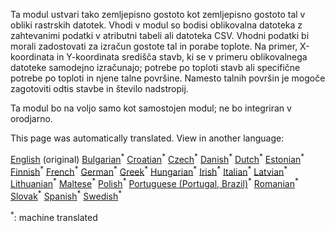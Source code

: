 <p> Ta modul ustvari tako zemljepisno gostoto kot zemljepisno gostoto tal v obliki rastrskih datotek. Vhodi v modul so bodisi oblikovalna datoteka z zahtevanimi podatki v atributni tabeli ali datoteka CSV. Vhodni podatki bi morali zadostovati za izračun gostote tal in porabe toplote. Na primer, X-koordinata in Y-koordinata središča stavb, ki se v primeru oblikovalnega datoteke samodejno izračunajo; potrebe po toploti stavb ali specifične potrebe po toploti in njene talne površine. Namesto talnih površin je mogoče zagotoviti odtis stavbe in število nadstropij. </p><p> Ta modul bo na voljo samo kot samostojen modul; ne bo integriran v orodjarno. </p>

This page was automatically translated. View in another language:

[English](../en/CM-Customized-heat-and-floor-area-density-maps.md) (original) [Bulgarian](../bg/CM-Customized-heat-and-floor-area-density-maps.md)<sup>\*</sup> [Croatian](../hr/CM-Customized-heat-and-floor-area-density-maps.md)<sup>\*</sup> [Czech](../cs/CM-Customized-heat-and-floor-area-density-maps.md)<sup>\*</sup> [Danish](../da/CM-Customized-heat-and-floor-area-density-maps.md)<sup>\*</sup> [Dutch](../nl/CM-Customized-heat-and-floor-area-density-maps.md)<sup>\*</sup> [Estonian](../et/CM-Customized-heat-and-floor-area-density-maps.md)<sup>\*</sup> [Finnish](../fi/CM-Customized-heat-and-floor-area-density-maps.md)<sup>\*</sup> [French](../fr/CM-Customized-heat-and-floor-area-density-maps.md)<sup>\*</sup> [German](../de/CM-Customized-heat-and-floor-area-density-maps.md)<sup>\*</sup> [Greek](../el/CM-Customized-heat-and-floor-area-density-maps.md)<sup>\*</sup> [Hungarian](../hu/CM-Customized-heat-and-floor-area-density-maps.md)<sup>\*</sup> [Irish](../ga/CM-Customized-heat-and-floor-area-density-maps.md)<sup>\*</sup> [Italian](../it/CM-Customized-heat-and-floor-area-density-maps.md)<sup>\*</sup> [Latvian](../lv/CM-Customized-heat-and-floor-area-density-maps.md)<sup>\*</sup> [Lithuanian](../lt/CM-Customized-heat-and-floor-area-density-maps.md)<sup>\*</sup> [Maltese](../mt/CM-Customized-heat-and-floor-area-density-maps.md)<sup>\*</sup> [Polish](../pl/CM-Customized-heat-and-floor-area-density-maps.md)<sup>\*</sup> [Portuguese (Portugal, Brazil)](../pt/CM-Customized-heat-and-floor-area-density-maps.md)<sup>\*</sup> [Romanian](../ro/CM-Customized-heat-and-floor-area-density-maps.md)<sup>\*</sup> [Slovak](../sk/CM-Customized-heat-and-floor-area-density-maps.md)<sup>\*</sup>  [Spanish](../es/CM-Customized-heat-and-floor-area-density-maps.md)<sup>\*</sup> [Swedish](../sv/CM-Customized-heat-and-floor-area-density-maps.md)<sup>\*</sup> 

<sup>\*</sup>: machine translated
